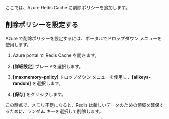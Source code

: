 ここでは、Azure Redis Cache に削除ポリシーを追加します。

## <a name="set-an-eviction-policy"></a>削除ポリシーを設定する

Azure で削除ポリシーを設定するには、ポータルでドロップダウン メニューを使用します。

1. Azure portal で Redis Cache を開きます。

1. **[詳細設定]** ブレードを選択します。

1. **[maxmemory-policy]** ドロップダウン メニューを使用し、**[allkeys-random]** を選択します。

1. **[保存]** をクリックします。 

この時点で、メモリ不足になると、Redis は新しいデータのための領域を確保するために、ランダム キーを選択して削除します。